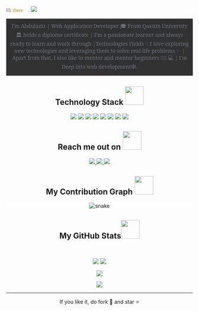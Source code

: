 <span style="color: #6c757d; font-family: Bahnschrift" align="left">
Hi <span style="color: darkgoldenrod">there</span> 👋.
</span>
<img style="border-radius: 2%;" 
  src="https://media.tenor.com/cI3eAVLXj48AAAAC/hello-world.gif" />

<p align="center" style="background: #313131;padding: 10px; color: #6c757d; font-family: 'Noto Serif', serif">
I'm  Abdulaziz | Web Application Developer 🎓 From  Qassim University 🏛 holds a diploma certificate
| I'm a passionate learner and always ready to learn and work through 
|Technologies Fields 💡 I love exploring new technologies and leveraging them to solve real-life problems ✨ | 
Apart from that, I also like to mentor and mentor beginners 👨🏻 💻
| I'm Deep into web development🕸️.
</p>

<h2 align="center">Technology Stack <img src="https://raw.githubusercontent.com/ritik307/ritik307/main/images/laptop.gif" width="50"></h2>

<p align="center">
<img src="https://img.shields.io/badge/-HTML5-E34F26?style=flat-square&logo=html5&logoColor=white"/>
<img src="https://img.shields.io/badge/-CSS3-1572B6?style=flat-square&logo=css3"/>
<img src="https://img.shields.io/badge/-Bootstrap-563D7C?style=flat-square&logo=bootstrap"/>
<img src="https://img.shields.io/badge/-JavaScript-313131?style=flat-square&logo=javascript"/>
<img src="https://img.shields.io/badge/-php-535572?style=flat-square&logo=php"/>
<img src="https://img.shields.io/badge/-MySQL-223c4f?style=flat-square&logo=mysql"/>
<img src="https://img.shields.io/badge/-MariaDB-black?style=flat-square&logo=MariaDB"/>
<img src="https://img.shields.io/badge/-GitHub-black?style=flat-square&logo=github"/>
</p>

<h2 align="center">Reach me out on <img src="https://media0.giphy.com/media/jqNPzdTTxQfOgOqpO4/source.gif" width="50"></h2>

<p align="center">
<a href="mailto: Q3zw@outlook.com">
 <img style="border-radius: 10%" src="https://img.shields.io/badge/-3zl-c14438?style=flat-square&logo=Gmail&logoColor=white&link=mailto:ritikpr307@gmail.com"/>
</a>
<a href="https://www.linkedin.com/in/ritik-rawal-698a18142/">
 <img style="border-radius: 10%" src="https://img.shields.io/badge/-3zl-blue?style=flat-square&logo=Linkedin&logoColor=white&link=https://www.linkedin.com/in/ritik-rawal-698a18142/"/>
</a>
 <a href="https://twitter.com/3zwl_">
 <img style="border-radius: 10%" src="https://img.shields.io/badge/-3zwl_-blue?style=flat-square&logo=twitter&logoColor=white&link=https://twitter.com/3zl"/>
</a>

</p>
<h2 align="center">
  My Contribution Graph <img src="https://media.giphy.com/media/xUA7aZeLE2e0P7Znz2/giphy.gif" width="50">
</h2>
<p align="center" style="background: rgba(255,255,255,0.18);">
  <img src="https://raw.githubusercontent.com/ritik307/ritik307/output/github-contribution-grid-snake.svg" alt="snake"></center>
</p>

<h2 align="center">
  My GitHub Stats<img src="https://media.giphy.com/media/VgCDAzcKvsR6OM0uWg/giphy.gif" width="50">
</h2>
<br>
<p align = "center">
  <img  src="https://github-readme-stats.vercel.app/api?username=3zl&show_icons=true&theme=radical&line_height=27">
  <img src="https://github-readme-stats.vercel.app/api/top-langs/?username=3zl&hide=html,css,java,shaderlab,kotlin,hlsl&theme=radical">
</p>

<p align = "center">
 <img  src="https://github-readme-streak-stats.herokuapp.com/?user=3zl&show_icons=true&locale=en&layout=compact&theme=radical&line_height=0" />
</p> 
<p align="center">
 <img  src="https://img.shields.io/github/stars/3zl?style=social"/>
</p>
<hr>
<p align="center">If you like it, do fork 🍴 and star ⭐</p>
